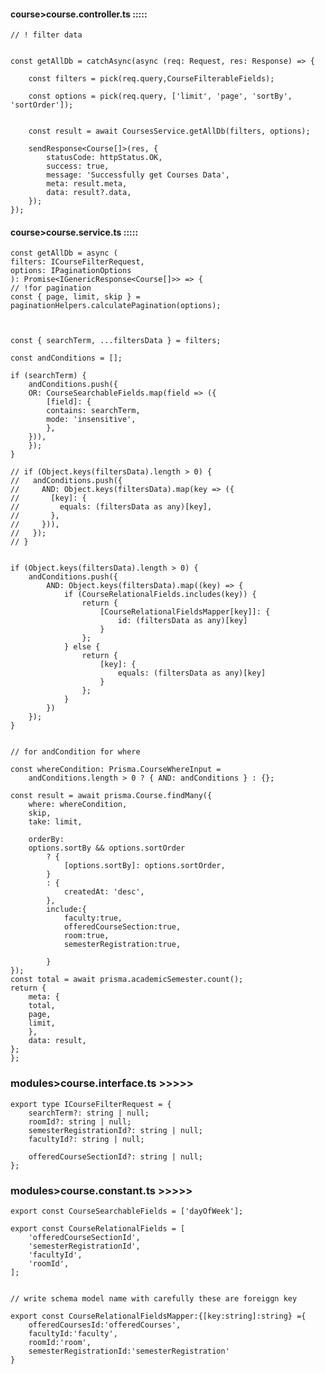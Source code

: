 

#### course>course.controller.ts :::::


    // ! filter data 


    const getAllDb = catchAsync(async (req: Request, res: Response) => {
       
        const filters = pick(req.query,CourseFilterableFields);
  
        const options = pick(req.query, ['limit', 'page', 'sortBy', 'sortOrder']);


        const result = await CoursesService.getAllDb(filters, options);

        sendResponse<Course[]>(res, {
            statusCode: httpStatus.OK,
            success: true,
            message: 'Successfully get Courses Data',
            meta: result.meta,
            data: result?.data,
        });
    });

#### course>course.service.ts :::::

    const getAllDb = async (
    filters: ICourseFilterRequest,
    options: IPaginationOptions
    ): Promise<IGenericResponse<Course[]>> => {
    // !for pagination
    const { page, limit, skip } = paginationHelpers.calculatePagination(options);

 

    const { searchTerm, ...filtersData } = filters;

    const andConditions = [];

    if (searchTerm) {
        andConditions.push({
        OR: CourseSearchableFields.map(field => ({
            [field]: {
            contains: searchTerm,
            mode: 'insensitive',
            },
        })),
        });
    }

    // if (Object.keys(filtersData).length > 0) {
    //   andConditions.push({
    //     AND: Object.keys(filtersData).map(key => ({
    //       [key]: {
    //         equals: (filtersData as any)[key],
    //       },
    //     })),
    //   });
    // }

    
    if (Object.keys(filtersData).length > 0) {
        andConditions.push({
            AND: Object.keys(filtersData).map((key) => {
                if (CourseRelationalFields.includes(key)) {
                    return {
                        [CourseRelationalFieldsMapper[key]]: {
                            id: (filtersData as any)[key]
                        }
                    };
                } else {
                    return {
                        [key]: {
                            equals: (filtersData as any)[key]
                        }
                    };
                }
            })
        });
    }


    // for andCondition for where

    const whereCondition: Prisma.CourseWhereInput =
        andConditions.length > 0 ? { AND: andConditions } : {};

    const result = await prisma.Course.findMany({
        where: whereCondition,
        skip,
        take: limit,

        orderBy:
        options.sortBy && options.sortOrder
            ? {
                [options.sortBy]: options.sortOrder,
            }
            : {
                createdAt: 'desc',
            },
            include:{
                faculty:true,
                offeredCourseSection:true,
                room:true,
                semesterRegistration:true,
                
            }
    });
    const total = await prisma.academicSemester.count();
    return {
        meta: {
        total,
        page,
        limit,
        },
        data: result,
    };
    };


### modules>course.interface.ts >>>>>



    export type ICourseFilterRequest = {
        searchTerm?: string | null;
        roomId?: string | null;
        semesterRegistrationId?: string | null;
        facultyId?: string | null;

        offeredCourseSectionId?: string | null;
    };


### modules>course.constant.ts >>>>>


    export const CourseSearchableFields = ['dayOfWeek'];

    export const CourseRelationalFields = [
        'offeredCourseSectionId',
        'semesterRegistrationId',
        'facultyId',
        'roomId',
    ];


    // write schema model name with carefully these are foreiggn key

    export const CourseRelationalFieldsMapper:{[key:string]:string} ={
        offeredCoursesId:'offeredCourses',
        facultyId:'faculty',
        roomId:'room',
        semesterRegistrationId:'semesterRegistration'
    }